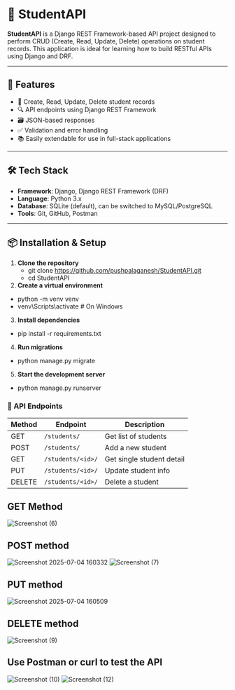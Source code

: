 # 📘 StudentAPI

**StudentAPI** is a Django REST Framework-based API project designed to perform CRUD (Create, Read, Update, Delete) operations on student records. This application is ideal for learning how to build RESTful APIs using Django and DRF.

---

## 🚀 Features

- 📄 Create, Read, Update, Delete student records
- 🔍 API endpoints using Django REST Framework
- 🗃️ JSON-based responses
- ✅ Validation and error handling
- 📚 Easily extendable for use in full-stack applications

---

## 🛠️ Tech Stack

- **Framework**: Django, Django REST Framework (DRF)
- **Language**: Python 3.x
- **Database**: SQLite (default), can be switched to MySQL/PostgreSQL
- **Tools**: Git, GitHub, Postman

---

## 📦 Installation & Setup

1. **Clone the repository**  
   - git clone https://github.com/pushpalaganesh/StudentAPI.git
   - cd StudentAPI
2. **Create a virtual environment**
- python -m venv venv
- venv\Scripts\activate  # On Windows
3. **Install dependencies**
- pip install -r requirements.txt
4. **Run migrations**
- python manage.py migrate
5. **Start the development server**
- python manage.py runserver

### 🔗 API Endpoints

| Method | Endpoint           | Description             |
|--------|--------------------|-------------------------|
| GET    | `/students/`       | Get list of students    |
| POST   | `/students/`       | Add a new student       |
| GET    | `/students/<id>/`  | Get single student detail |
| PUT    | `/students/<id>/`  | Update student info     |
| DELETE | `/students/<id>/`  | Delete a student        |

## GET Method
![Screenshot (6)](https://github.com/user-attachments/assets/cd8457e6-ebeb-43a1-80ed-d799a7d4cf84)

## POST method
![Screenshot 2025-07-04 160332](https://github.com/user-attachments/assets/1940a713-4626-4036-97d7-277ba5aef1d3)
![Screenshot (7)](https://github.com/user-attachments/assets/0e885e05-52f6-4394-bf58-c61806afb985)

## PUT method
![Screenshot 2025-07-04 160509](https://github.com/user-attachments/assets/3fc8578e-9269-4b42-82aa-0bc905e00c05)


## DELETE method
![Screenshot (9)](https://github.com/user-attachments/assets/7b740183-6e4b-461d-9e33-7d495ac84a9a)


## Use Postman or curl to test the API
![Screenshot (10)](https://github.com/user-attachments/assets/b0f3f5ed-b302-4134-b364-50d6074acdd9)
![Screenshot (12)](https://github.com/user-attachments/assets/e69eb035-fd8d-4144-951b-c6379a1ce517)


